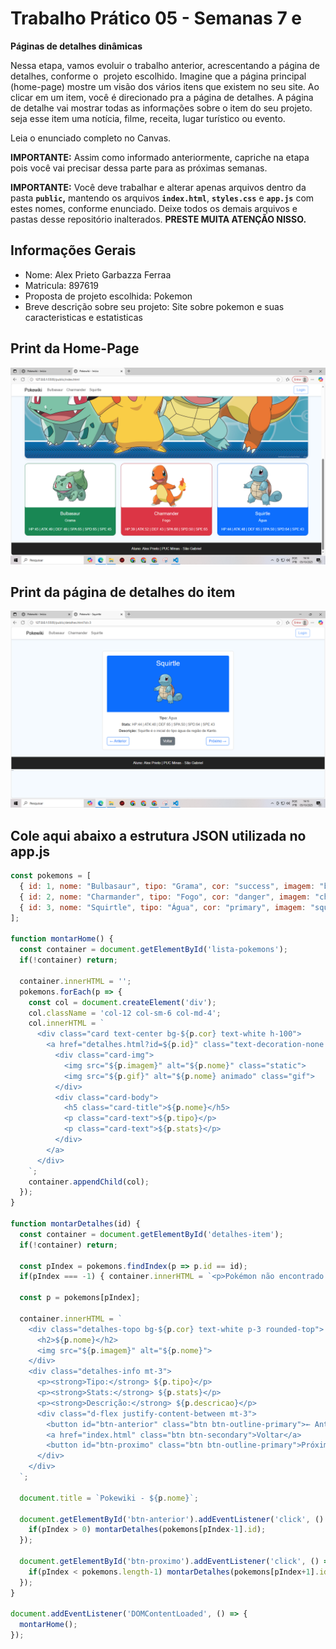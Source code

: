 # Trabalho Prático 05 - Semanas 7 e 

**Páginas de detalhes dinâmicas**

Nessa etapa, vamos evoluir o trabalho anterior, acrescentando a página de detalhes, conforme o  projeto escolhido. Imagine que a página principal (home-page) mostre um visão dos vários itens que existem no seu site. Ao clicar em um item, você é direcionado pra a página de detalhes. A página de detalhe vai mostrar todas as informações sobre o item do seu projeto. seja esse item uma notícia, filme, receita, lugar turístico ou evento.

Leia o enunciado completo no Canvas. 

**IMPORTANTE:** Assim como informado anteriormente, capriche na etapa pois você vai precisar dessa parte para as próximas semanas. 

**IMPORTANTE:** Você deve trabalhar e alterar apenas arquivos dentro da pasta **`public`,** mantendo os arquivos **`index.html`**, **`styles.css`** e **`app.js`** com estes nomes, conforme enunciado. Deixe todos os demais arquivos e pastas desse repositório inalterados. **PRESTE MUITA ATENÇÃO NISSO.**

## Informações Gerais

- Nome: Alex Prieto Garbazza Ferraa
- Matricula: 897619
- Proposta de projeto escolhida: Pokemon
- Breve descrição sobre seu projeto: Site sobre pokemon e suas caracteristicas e estatisticas

## Print da Home-Page

![Print da home-page](home.PNG)

## Print da página de detalhes do item

![print da pagina de detalhes do item](detalhes.PNG)

## Cole aqui abaixo a estrutura JSON utilizada no app.js

```javascript
const pokemons = [
  { id: 1, nome: "Bulbasaur", tipo: "Grama", cor: "success", imagem: "bulbasaur.png", gif: "bulbasaur2.gif", stats: "HP:45 | ATK:49 | DEF:49 | SPA:65 | SPD:65 | SPE:45", descricao: "Bulbasaur é o inicial do tipo grama da região de Kanto." },
  { id: 2, nome: "Charmander", tipo: "Fogo", cor: "danger", imagem: "charmander.png", gif: "charmander2.gif", stats: "HP:39 | ATK:52 | DEF:43 | SPA:60 | SPD:50 | SPE:65", descricao: "Charmander é o inicial do tipo fogo da região de Kanto." },
  { id: 3, nome: "Squirtle", tipo: "Água", cor: "primary", imagem: "squirtle.png", gif: "squirtle2.gif", stats: "HP:44 | ATK:48 | DEF:65 | SPA:50 | SPD:64 | SPE:43", descricao: "Squirtle é o inicial do tipo água da região de Kanto." }
];

function montarHome() {
  const container = document.getElementById('lista-pokemons');
  if(!container) return;

  container.innerHTML = '';
  pokemons.forEach(p => {
    const col = document.createElement('div');
    col.className = 'col-12 col-sm-6 col-md-4';
    col.innerHTML = `
      <div class="card text-center bg-${p.cor} text-white h-100">
        <a href="detalhes.html?id=${p.id}" class="text-decoration-none text-white">
          <div class="card-img">
            <img src="${p.imagem}" alt="${p.nome}" class="static">
            <img src="${p.gif}" alt="${p.nome} animado" class="gif">
          </div>
          <div class="card-body">
            <h5 class="card-title">${p.nome}</h5>
            <p class="card-text">${p.tipo}</p>
            <p class="card-text">${p.stats}</p>
          </div>
        </a>
      </div>
    `;
    container.appendChild(col);
  });
}

function montarDetalhes(id) {
  const container = document.getElementById('detalhes-item');
  if(!container) return;

  const pIndex = pokemons.findIndex(p => p.id == id);
  if(pIndex === -1) { container.innerHTML = `<p>Pokémon não encontrado.</p>`; return; }

  const p = pokemons[pIndex];

  container.innerHTML = `
    <div class="detalhes-topo bg-${p.cor} text-white p-3 rounded-top">
      <h2>${p.nome}</h2>
      <img src="${p.imagem}" alt="${p.nome}">
    </div>
    <div class="detalhes-info mt-3">
      <p><strong>Tipo:</strong> ${p.tipo}</p>
      <p><strong>Stats:</strong> ${p.stats}</p>
      <p><strong>Descrição:</strong> ${p.descricao}</p>
      <div class="d-flex justify-content-between mt-3">
        <button id="btn-anterior" class="btn btn-outline-primary">← Anterior</button>
        <a href="index.html" class="btn btn-secondary">Voltar</a>
        <button id="btn-proximo" class="btn btn-outline-primary">Próximo →</button>
      </div>
    </div>
  `;

  document.title = `Pokewiki - ${p.nome}`;

  document.getElementById('btn-anterior').addEventListener('click', () => {
    if(pIndex > 0) montarDetalhes(pokemons[pIndex-1].id);
  });

  document.getElementById('btn-proximo').addEventListener('click', () => {
    if(pIndex < pokemons.length-1) montarDetalhes(pokemons[pIndex+1].id);
  });
}

document.addEventListener('DOMContentLoaded', () => {
  montarHome();
});

```